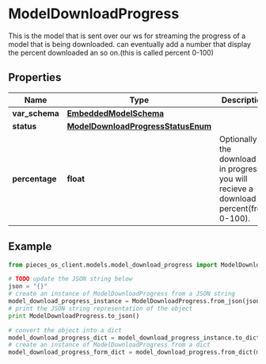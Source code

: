 # ModelDownloadProgress

This is the model that is sent over our ws for streaming the progress of a model that is being downloaded.  can eventually add a number that display the percent downloaded an so on.(this is called percent 0-100)

## Properties

Name | Type | Description | Notes
------------ | ------------- | ------------- | -------------
**var_schema** | [**EmbeddedModelSchema**](EmbeddedModelSchema) |  | [optional] 
**status** | [**ModelDownloadProgressStatusEnum**](ModelDownloadProgressStatusEnum) |  | [optional] 
**percentage** | **float** | Optionally if the download is in progress you will recieve a download percent(from 0-100). | [optional] 

## Example

```python
from pieces_os_client.models.model_download_progress import ModelDownloadProgress

# TODO update the JSON string below
json = "{}"
# create an instance of ModelDownloadProgress from a JSON string
model_download_progress_instance = ModelDownloadProgress.from_json(json)
# print the JSON string representation of the object
print ModelDownloadProgress.to_json()

# convert the object into a dict
model_download_progress_dict = model_download_progress_instance.to_dict()
# create an instance of ModelDownloadProgress from a dict
model_download_progress_form_dict = model_download_progress.from_dict(model_download_progress_dict)
```



